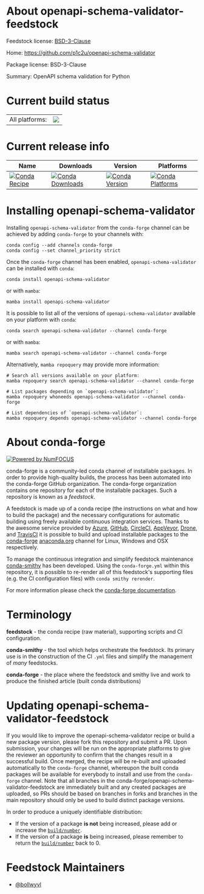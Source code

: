 About openapi-schema-validator-feedstock
========================================

Feedstock license: [BSD-3-Clause](https://github.com/conda-forge/openapi-schema-validator-feedstock/blob/main/LICENSE.txt)

Home: https://github.com/p1c2u/openapi-schema-validator

Package license: BSD-3-Clause

Summary: OpenAPI schema validation for Python

Current build status
====================


<table><tr><td>All platforms:</td>
    <td>
      <a href="https://dev.azure.com/conda-forge/feedstock-builds/_build/latest?definitionId=12575&branchName=main">
        <img src="https://dev.azure.com/conda-forge/feedstock-builds/_apis/build/status/openapi-schema-validator-feedstock?branchName=main">
      </a>
    </td>
  </tr>
</table>

Current release info
====================

| Name | Downloads | Version | Platforms |
| --- | --- | --- | --- |
| [![Conda Recipe](https://img.shields.io/badge/recipe-openapi--schema--validator-green.svg)](https://anaconda.org/conda-forge/openapi-schema-validator) | [![Conda Downloads](https://img.shields.io/conda/dn/conda-forge/openapi-schema-validator.svg)](https://anaconda.org/conda-forge/openapi-schema-validator) | [![Conda Version](https://img.shields.io/conda/vn/conda-forge/openapi-schema-validator.svg)](https://anaconda.org/conda-forge/openapi-schema-validator) | [![Conda Platforms](https://img.shields.io/conda/pn/conda-forge/openapi-schema-validator.svg)](https://anaconda.org/conda-forge/openapi-schema-validator) |

Installing openapi-schema-validator
===================================

Installing `openapi-schema-validator` from the `conda-forge` channel can be achieved by adding `conda-forge` to your channels with:

```
conda config --add channels conda-forge
conda config --set channel_priority strict
```

Once the `conda-forge` channel has been enabled, `openapi-schema-validator` can be installed with `conda`:

```
conda install openapi-schema-validator
```

or with `mamba`:

```
mamba install openapi-schema-validator
```

It is possible to list all of the versions of `openapi-schema-validator` available on your platform with `conda`:

```
conda search openapi-schema-validator --channel conda-forge
```

or with `mamba`:

```
mamba search openapi-schema-validator --channel conda-forge
```

Alternatively, `mamba repoquery` may provide more information:

```
# Search all versions available on your platform:
mamba repoquery search openapi-schema-validator --channel conda-forge

# List packages depending on `openapi-schema-validator`:
mamba repoquery whoneeds openapi-schema-validator --channel conda-forge

# List dependencies of `openapi-schema-validator`:
mamba repoquery depends openapi-schema-validator --channel conda-forge
```


About conda-forge
=================

[![Powered by
NumFOCUS](https://img.shields.io/badge/powered%20by-NumFOCUS-orange.svg?style=flat&colorA=E1523D&colorB=007D8A)](https://numfocus.org)

conda-forge is a community-led conda channel of installable packages.
In order to provide high-quality builds, the process has been automated into the
conda-forge GitHub organization. The conda-forge organization contains one repository
for each of the installable packages. Such a repository is known as a *feedstock*.

A feedstock is made up of a conda recipe (the instructions on what and how to build
the package) and the necessary configurations for automatic building using freely
available continuous integration services. Thanks to the awesome service provided by
[Azure](https://azure.microsoft.com/en-us/services/devops/), [GitHub](https://github.com/),
[CircleCI](https://circleci.com/), [AppVeyor](https://www.appveyor.com/),
[Drone](https://cloud.drone.io/welcome), and [TravisCI](https://travis-ci.com/)
it is possible to build and upload installable packages to the
[conda-forge](https://anaconda.org/conda-forge) [anaconda.org](https://anaconda.org/)
channel for Linux, Windows and OSX respectively.

To manage the continuous integration and simplify feedstock maintenance
[conda-smithy](https://github.com/conda-forge/conda-smithy) has been developed.
Using the ``conda-forge.yml`` within this repository, it is possible to re-render all of
this feedstock's supporting files (e.g. the CI configuration files) with ``conda smithy rerender``.

For more information please check the [conda-forge documentation](https://conda-forge.org/docs/).

Terminology
===========

**feedstock** - the conda recipe (raw material), supporting scripts and CI configuration.

**conda-smithy** - the tool which helps orchestrate the feedstock.
                   Its primary use is in the construction of the CI ``.yml`` files
                   and simplify the management of *many* feedstocks.

**conda-forge** - the place where the feedstock and smithy live and work to
                  produce the finished article (built conda distributions)


Updating openapi-schema-validator-feedstock
===========================================

If you would like to improve the openapi-schema-validator recipe or build a new
package version, please fork this repository and submit a PR. Upon submission,
your changes will be run on the appropriate platforms to give the reviewer an
opportunity to confirm that the changes result in a successful build. Once
merged, the recipe will be re-built and uploaded automatically to the
`conda-forge` channel, whereupon the built conda packages will be available for
everybody to install and use from the `conda-forge` channel.
Note that all branches in the conda-forge/openapi-schema-validator-feedstock are
immediately built and any created packages are uploaded, so PRs should be based
on branches in forks and branches in the main repository should only be used to
build distinct package versions.

In order to produce a uniquely identifiable distribution:
 * If the version of a package **is not** being increased, please add or increase
   the [``build/number``](https://docs.conda.io/projects/conda-build/en/latest/resources/define-metadata.html#build-number-and-string).
 * If the version of a package **is** being increased, please remember to return
   the [``build/number``](https://docs.conda.io/projects/conda-build/en/latest/resources/define-metadata.html#build-number-and-string)
   back to 0.

Feedstock Maintainers
=====================

* [@bollwyvl](https://github.com/bollwyvl/)

